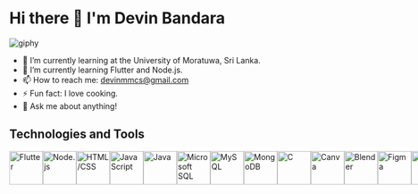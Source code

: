 # Hi there 👋 I'm Devin Bandara

![giphy](https://github.com/Devin-Bandara/Devin-Bandara/assets/122140695/7324123d-8bab-4275-b22c-5c6f89c6670a)


- 🌱 I’m currently learning at the University of Moratuwa, Sri Lanka.
- 🌱 I’m currently learning Flutter and Node.js.
- 📫 How to reach me: devinmmcs@gmail.com
- ⚡ Fun fact: I love cooking.
- 💬 Ask me about anything!

## Technologies and Tools
<div style="display: flex; align-items: center;">
  <img src="https://img.icons8.com/color/48/000000/flutter.png" alt="Flutter" width="60" height="60">
  <img src="https://img.icons8.com/color/48/000000/nodejs.png" alt="Node.js" width="60" height="60">
  <img src="https://img.icons8.com/color/48/000000/html-5.png" alt="HTML/CSS" width="60" height="60">
  <img src="https://img.icons8.com/color/48/000000/javascript.png" alt="JavaScript" width="60" height="60">
  <img src="https://img.icons8.com/color/48/000000/java-coffee-cup-logo.png" alt="Java" width="60" height="60">
  <img src="https://img.icons8.com/color/48/000000/microsoft-sql-server.png" alt="Microsoft SQL" width="60" height="60">
  <img src="https://img.icons8.com/color/48/000000/mysql.png" alt="MySQL" width="60" height="60">
  <img src="https://img.icons8.com/color/48/000000/mongodb.png" alt="MongoDB" width="60" height="60">
  <img src="https://img.icons8.com/color/48/000000/c-programming.png" alt="C" width="60" height="60">
  <img src="https://img.icons8.com/color/48/000000/canva.png" alt="Canva" width="60" height="60">
  <img src="https://img.icons8.com/color/48/000000/blender-3d.png" alt="Blender" width="60" height="60">
  <img src="https://img.icons8.com/color/48/000000/figma.png" alt="Figma" width="60" height="60">
  <img src="https://img.icons8.com/color/48/000000/gimp.png" alt="GIMP" width="60" height="60">
  <img src="https://img.icons8.com/color/48/000000/postman.png" alt="Postman" width="60" height="60">
  <img src="https://img.icons8.com/color/48/000000/trello.png" alt="Trello" width="60" height="60">
</div>


<!--
**Devin-Bandara/Devin-Bandara** is a ✨ _special_ ✨ repository because its `README.md` (this file) appears on your GitHub profile.

Here are some ideas to get you started:

- 🔭 I’m currently working on ...
- 🌱 I’m currently learning ...
- 👯 I’m looking to collaborate on ...
- 🤔 I’m looking for help with ...
- 💬 Ask me about ...
- 📫 How to reach me: ...
- 😄 Pronouns: ...
- ⚡ Fun fact: ...
-->
